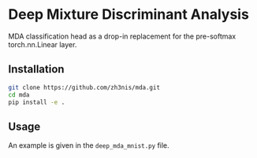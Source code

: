 # Deep Mixture Discriminant Analysis
MDA classification head as a drop-in replacement for the pre-softmax torch.nn.Linear layer.

## Installation
```bash
git clone https://github.com/zh3nis/mda.git
cd mda
pip install -e .
```

## Usage
An example is given in the `deep_mda_mnist.py` file.
